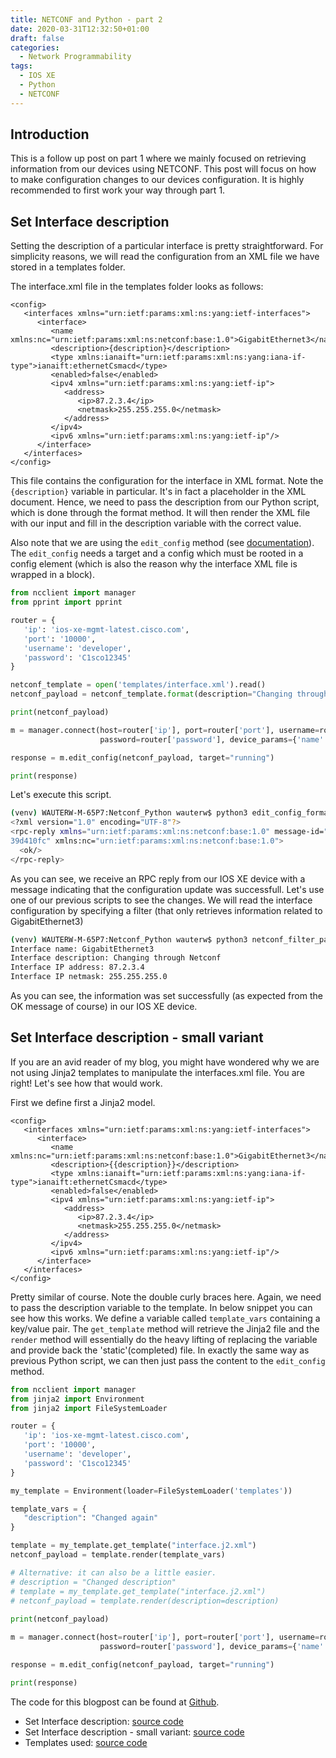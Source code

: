 ```yaml
---
title: NETCONF and Python - part 2
date: 2020-03-31T12:32:50+01:00
draft: false
categories:
  - Network Programmability
tags:
  - IOS XE
  - Python
  - NETCONF
---
```


## Introduction
This is a follow up post on part 1 where we mainly focused on retrieving information from our devices using NETCONF. This post will focus on how to make configuration changes to our devices configuration. It is highly recommended to first work your way through part 1.

## Set Interface description
Setting the description of a particular interface is pretty straightforward. For simplicity reasons, we will read the configuration from an XML file we have stored in a templates folder.

The interface.xml file in the templates folder looks as follows:
```
<config>
   <interfaces xmlns="urn:ietf:params:xml:ns:yang:ietf-interfaces">
      <interface>
         <name xmlns:nc="urn:ietf:params:xml:ns:netconf:base:1.0">GigabitEthernet3</name>
         <description>{description}</description>
         <type xmlns:ianaift="urn:ietf:params:xml:ns:yang:iana-if-type">ianaift:ethernetCsmacd</type>
         <enabled>false</enabled>
         <ipv4 xmlns="urn:ietf:params:xml:ns:yang:ietf-ip">
            <address>
               <ip>87.2.3.4</ip>
               <netmask>255.255.255.0</netmask>
            </address>
         </ipv4>
         <ipv6 xmlns="urn:ietf:params:xml:ns:yang:ietf-ip"/>
      </interface>
   </interfaces>
</config>
```
This file contains the configuration for the interface in XML format. Note the `{description}` variable in particular. It's in fact a placeholder in the XML document. Hence, we need to pass the description from our Python script, which is done through the format method. It will then render the XML file with our input and fill in the description variable with the correct value.

Also note that we are using the `edit_config` method (see [documentation](https://ncclient.readthedocs.io/en/latest/manager.html?highlight=edit_config#ncclient.manager.Manager.edit_config)). The `edit_config` needs a target and a config which must be rooted in a config element (which is also the reason why the interface XML file is wrapped in a <config></config> block).


```python
from ncclient import manager
from pprint import pprint

router = {
   'ip': 'ios-xe-mgmt-latest.cisco.com',
   'port': '10000',
   'username': 'developer',
   'password': 'C1sco12345'
}

netconf_template = open('templates/interface.xml').read()
netconf_payload = netconf_template.format(description="Changing through Netconf")

print(netconf_payload)

m = manager.connect(host=router['ip'], port=router['port'], username=router['username'],
                    password=router['password'], device_params={'name':'iosxe'}, hostkey_verify=False)

response = m.edit_config(netconf_payload, target="running")

print(response)
```
Let's execute this script.

```bash
(venv) WAUTERW-M-65P7:Netconf_Python wauterw$ python3 edit_config_format.py 
<?xml version="1.0" encoding="UTF-8"?>
<rpc-reply xmlns="urn:ietf:params:xml:ns:netconf:base:1.0" message-id="urn:uuid:09b2c3d8-0ac8-4d02-9a09-851a
39d410fc" xmlns:nc="urn:ietf:params:xml:ns:netconf:base:1.0">
  <ok/>
</rpc-reply>
```
As you can see, we receive an RPC reply from our IOS XE device with a message indicating that the configuration update was successfull. Let's use one of our previous scripts to see the changes. We will read the interface configuration by specifying a filter (that only retrieves information related to GigabitEthernet3)

```bash
(venv) WAUTERW-M-65P7:Netconf_Python wauterw$ python3 netconf_filter_part2.py 
Interface name: GigabitEthernet3
Interface description: Changing through Netconf
Interface IP address: 87.2.3.4
Interface IP netmask: 255.255.255.0
```
As you can see, the information was set successfully (as expected from the OK message of course) in our IOS XE device.

## Set Interface description - small variant

If you are an avid reader of my blog, you might have wondered why we are not using Jinja2 templates to manipulate the interfaces.xml file. You are right! Let's see how that would work.

First we define first a Jinja2 model.

```
<config>
   <interfaces xmlns="urn:ietf:params:xml:ns:yang:ietf-interfaces">
      <interface>
         <name xmlns:nc="urn:ietf:params:xml:ns:netconf:base:1.0">GigabitEthernet3</name>
         <description>{{description}}</description>
         <type xmlns:ianaift="urn:ietf:params:xml:ns:yang:iana-if-type">ianaift:ethernetCsmacd</type>
         <enabled>false</enabled>
         <ipv4 xmlns="urn:ietf:params:xml:ns:yang:ietf-ip">
            <address>
               <ip>87.2.3.4</ip>
               <netmask>255.255.255.0</netmask>
            </address>
         </ipv4>
         <ipv6 xmlns="urn:ietf:params:xml:ns:yang:ietf-ip"/>
      </interface>
   </interfaces>
</config>
```
Pretty similar of course. Note the double curly braces here. Again, we need to pass the description variable to the template. In below snippet you can see how this works. We define a variable called `template_vars` containing a key/value pair. The `get_template` method will retrieve the Jinja2 file and the `render` method will essentially do the heavy lifting of replacing the variable and provide back the 'static'(completed) file. In exactly the same way as previous Python script, we can then just pass the content to the `edit_config` method.

```python
from ncclient import manager
from jinja2 import Environment
from jinja2 import FileSystemLoader

router = {
   'ip': 'ios-xe-mgmt-latest.cisco.com',
   'port': '10000',
   'username': 'developer',
   'password': 'C1sco12345'
}

my_template = Environment(loader=FileSystemLoader('templates'))

template_vars = {
   "description": "Changed again"
}

template = my_template.get_template("interface.j2.xml")
netconf_payload = template.render(template_vars)

# Alternative: it can also be a little easier.
# description = "Changed description"
# template = my_template.get_template("interface.j2.xml")
# netconf_payload = template.render(description=description)
 
print(netconf_payload)

m = manager.connect(host=router['ip'], port=router['port'], username=router['username'],
                    password=router['password'], device_params={'name':'iosxe'}, hostkey_verify=False)

response = m.edit_config(netconf_payload, target="running")

print(response)
```
The code for this blogpost can be found at [Github](https://github.com/wiwa1978/blog-hugo-netlify-code/tree/master/Netconf_Python).

- Set Interface description: [source code](https://github.com/wiwa1978/blog-hugo-netlify-code/blob/master/Netconf_Python/edit_config_format.py)
- Set Interface description - small variant: [source code](https://github.com/wiwa1978/blog-hugo-netlify-code/blob/master/Netconf_Python/edit_config_jinja2.py)
- Templates used: [source code](https://github.com/wiwa1978/blog-hugo-netlify-code/tree/master/Netconf_Python/templates)


